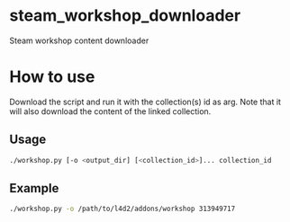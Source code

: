 # steam_workshop_downloader
Steam workshop content downloader

# How to use
Download the script and run it with the collection(s) id as arg. Note that it
will also download the content of the linked collection.

## Usage
```bash
./workshop.py [-o <output_dir] [<collection_id>]... collection_id
```

## Example
```bash
./workshop.py -o /path/to/l4d2/addons/workshop 313949717
```
